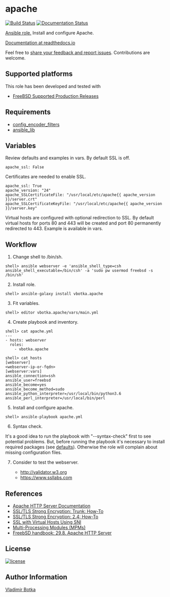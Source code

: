# apache

[![Build Status](https://travis-ci.org/vbotka/ansible-apache.svg?branch=master)](https://travis-ci.org/vbotka/ansible-apache)
[![Documentation Status](https://readthedocs.org/projects/ansible-apache/badge/?version=latest)](https://ansible-apache.readthedocs.io/en/latest/?badge=latest)

[Ansible role.](https://galaxy.ansible.com/vbotka/apache/) Install and configure Apache.

[Documentation at readthedocs.io](https://ansible-apache.readthedocs.io)

Feel free to [share your feedback and report issues](https://github.com/vbotka/ansible-apache/issues). Contributions are welcome.


## Supported platforms

This role has been developed and tested with
* [FreeBSD Supported Production Releases](https://www.freebsd.org/releases/)


## Requirements

- [config_encoder_filters](https://galaxy.ansible.com/jtyr/config_encoder_filters)
- [ansible_lib](https://galaxy.ansible.com/vbotka/ansible_lib)


## Variables

Review defaults and examples in vars. By default SSL is off.

```
apache_ssl: False
```

Certificates are needed to enable SSL.

```
apache_ssl: True
apache_version: "24"
apache_SSLCertificateFile: "/usr/local/etc/apache{{ apache_version }}/server.crt"
apache_SSLCertificateKeyFile: "/usr/local/etc/apache{{ apache_version }}/server.key"
```

Virtual hosts are configured with optional redirection to SSL. By
default virtual hosts for ports 80 and 443 will be created and port 80
permanently redirected to 443. Example is available in vars.


## Workflow

1) Change shell to /bin/sh.

```
shell> ansible webserver -e 'ansible_shell_type=csh ansible_shell_executable=/bin/csh' -a 'sudo pw usermod freebsd -s /bin/sh'
```

2) Install role.

```
shell> ansible-galaxy install vbotka.apache
```

3) Fit variables.

```
shell> editor vbotka.apache/vars/main.yml
```

4) Create playbook and inventory.

```
shell> cat apache.yml
---
- hosts: webserver
  roles:
    - vbotka.apache
```

```
shell> cat hosts
[webserver]
<webserver-ip-or-fqdn>
[webserver:vars]
ansible_connection=ssh
ansible_user=freebsd
ansible_become=yes
ansible_become_method=sudo
ansible_python_interpreter=/usr/local/bin/python3.6
ansible_perl_interpreter=/usr/local/bin/perl
```

5) Install and configure apache.

```
shell> ansible-playbook apache.yml
```

6) Syntax check.

It's a good idea to run the playbook with "--syntax-check" first to
see potential problems. But, before running the playbook it's
necessary to install required packages (see
[defaults](https://github.com/vbotka/ansible-apache/tree/master/vars/defaults)). Otherwise
the role will complain about missing configuration files.

7) Consider to test the webserver.

   - http://validator.w3.org
   - https://www.ssllabs.com
		

## References

- [Apache HTTP Server Documentation](https://httpd.apache.org/docs/)
- [SSL/TLS Strong Encryption: Trunk: How-To](https://httpd.apache.org/docs/trunk/ssl/ssl_howto.html)
- [SSL/TLS Strong Encryption: 2.4: How-To](https://httpd.apache.org/docs/2.4/ssl/ssl_howto.html)
- [SSL with Virtual Hosts Using SNI](https://wiki.apache.org/httpd/NameBasedSSLVHostsWithSNI)
- [Multi-Processing Modules (MPMs)](https://httpd.apache.org/docs/2.4/mpm.html)
- [FreebSD handbook: 29.8. Apache HTTP Server](https://www.freebsd.org/doc/handbook/network-apache.html)


## License

[![license](https://img.shields.io/badge/license-BSD-red.svg)](https://www.freebsd.org/doc/en/articles/bsdl-gpl/article.html)


## Author Information

[Vladimir Botka](https://botka.link)
